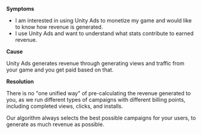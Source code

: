 
        

**Symptoms** 

*   I am interested in using Unity Ads to monetize my game and would like to know how revenue is generated.
*   I use Unity Ads and want to understand what stats contribute to earned revenue.

**Cause** 

Unity Ads generates revenue through generating views and traffic from your game and you get paid based on that.

**Resolution** 

There is no "one unified way" of pre-calculating the revenue generated to you, as we run different types of campaigns with different billing points, including completed views, clicks, and installs.

Our algorithm always selects the best possible campaigns for your users, to generate as much revenue as possible.

      